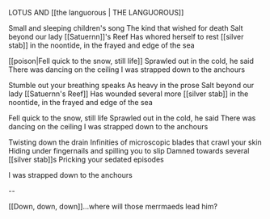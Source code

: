 LOTUS AND [[the languorous | THE LANGUOROUS]]

Small and sleeping children's song
The kind that wished for death
Salt beyond our lady [[Satuernn]]'s Reef
Has whored herself to rest
[[silver stab]] in the noontide, in the frayed and edge of the sea

[[poison|Fell quick to the snow, still life]]
Sprawled out in the cold, he said
There was dancing on the ceiling
I was strapped down to the anchours

Stumble out your breathing speaks
As heavy in the prose
Salt beyond our lady [[Satuernn's Reef]]
Has wounded several more
[[silver stab]] in the noontide, in the frayed and edge of the sea

Fell quick to the snow, still life
Sprawled out in the cold, he said
There was dancing on the ceiling
I was strapped down to the anchours

Twisting down the drain
Infinities of microscopic blades that crawl your skin
Hiding under fingernails and spilling you to slip
Damned towards several [[silver stab]]s
Pricking your sedated episodes

I was strapped down to the anchours

--

[[Down, down, down]]...where will those merrmaeds lead him?